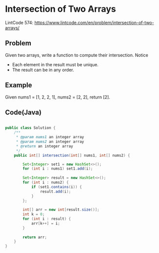 Intersection of Two Arrays 
==========================

LintCode 574: https://www.lintcode.com/en/problem/intersection-of-two-arrays/

Problem
-------



Given two arrays, write a function to compute their intersection.
Notice

- Each element in the result must be unique.
- The result can be in any order.

Example
-------

Given nums1 = [1, 2, 2, 1], nums2 = [2, 2], return [2].



Code(Java)
----------

```java

public class Solution {
    /**
     * @param nums1 an integer array
     * @param nums2 an integer array
     * @return an integer array
     */
    public int[] intersection(int[] nums1, int[] nums2) {

        Set<Integer> set1 = new HashSet<>();
        for (int i : nums1) set1.add(i);
        
        Set<Integer> result = new HashSet<>();
        for (int i : nums2) {
            if (set1.contains(i)) {
                result.add(i);
            }
        };
        
        int[] arr = new int[result.size()];
        int k = 0;
        for (int i : result) {
            arr[k++] = i;
        }
        
        return arr;
    }
}

```